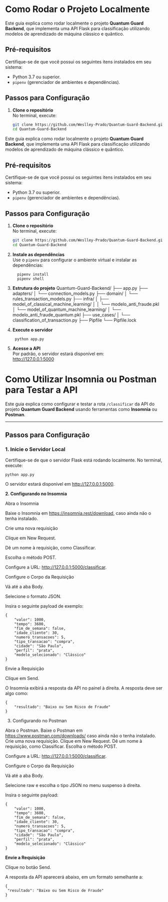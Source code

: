 
# Como Rodar o Projeto Localmente

Este guia explica como rodar localmente o projeto **Quantum Guard Backend**, que implementa uma API Flask para classificação utilizando modelos de aprendizado de máquina clássico e quântico.

## **Pré-requisitos**

Certifique-se de que você possui os seguintes itens instalados em seu sistema:
- Python 3.7 ou superior.
- `pipenv` (gerenciador de ambientes e dependências).

## **Passos para Configuração**

1. **Clone o repositório**  
   No terminal, execute:
   ```bash
   git clone https://github.com/Weslley-Prado/Quantum-Guard-Backend.git
   cd Quantum-Guard-Backend

Este guia explica como rodar localmente o projeto **Quantum Guard Backend**, que implementa uma API Flask para classificação utilizando modelos de aprendizado de máquina clássico e quântico.

## **Pré-requisitos**

Certifique-se de que você possui os seguintes itens instalados em seu sistema:
- Python 3.7 ou superior.
- `pipenv` (gerenciador de ambientes e dependências).

## **Passos para Configuração**

1. **Clone o repositório**  
   No terminal, execute:
   ```bash
   git clone https://github.com/Weslley-Prado/Quantum-Guard-Backend.git
   cd Quantum-Guard-Backend

2. **Instale as dependências**  
Use o `pipenv` para configurar o ambiente virtual e instalar as dependências:  

         pipenv install
         pipenv shell

3. **Estrutura do projeto**
Quantum-Guard-Backend/
├── app.py
├── adapters/
│   └── connection_models.py
├── domain/
│   └── rules_transaction_models.py
├── infra/
│   ├── model_of_classical_machine_learning/
│   │   └── modelo_anti_fraude.pkl
│   └── model_of_quantum_machine_learning/
│       └── modelo_anti_fraude_quantum.pkl
├── use_cases/
│   └── classification_of_transaction.py
├── Pipfile
└── Pipfile.lock

4. **Execute o servidor**

        python app.py
5. **Acesse a API**  
Por padrão, o servidor estará disponível em:  
http://127.0.0.1:5000


# Como Utilizar Insomnia ou Postman para Testar a API

  
Este guia explica como configurar e testar a rota `/classificar` da API do projeto **Quantum Guard Backend** usando ferramentas como **Insomnia** ou **Postman**.

---

## **Passos para Configuração**

### **1. Inicie o Servidor Local**

Certifique-se de que o servidor Flask está rodando localmente. No terminal, execute:

    python app.py

O servidor estará disponível em http://127.0.0.1:5000.
  
**2. Configurando no Insomnia**

Abra o Insomnia

Baixe o Insomnia em https://insomnia.rest/download, caso ainda não o tenha instalado.

Crie uma nova requisição

Clique em New Request.

Dê um nome à requisição, como Classificar.

Escolha o método POST.

Configure a URL: http://127.0.0.1:5000/classificar.

Configure o Corpo da Requisição

Vá até a aba Body.

Selecione o formato JSON.

Insira o seguinte payload de exemplo:

    {
        "valor": 1000,
        "tempo": 3600,
        "fim_de_semana": false,
        "idade_cliente": 30,
        "numero_transacoes": 5,
        "tipo_transacao": "compra",
        "cidade": "São Paulo",
        "perfil": "prata",
        "modelo_selecionado": "Clássico"
    }

  

Envie a Requisição

Clique em Send.

O Insomnia exibirá a resposta da API no painel à direita. A resposta deve ser algo como:

    {
        "resultado": "Baixo ou Sem Risco de Fraude"
    }

3. Configurando no Postman

Abra o Postman.
Baixe o Postman em https://www.postman.com/downloads/ caso ainda não o tenha instalado.
Crie uma nova requisição.
Clique em New Request.
Dê um nome à requisição, como Classificar.
Escolha o método POST.

Configure a URL: http://127.0.0.1:5000/classificar.

Configure o Corpo da Requisição

Vá até a aba Body.

Selecione raw e escolha o tipo JSON no menu suspenso à direita.

Insira o seguinte payload:

    {
        "valor": 1000,
        "tempo": 3600,
        "fim_de_semana": false,
        "idade_cliente": 30,
        "numero_transacoes": 5,
        "tipo_transacao": "compra",
        "cidade": "São Paulo",
        "perfil": "prata",
        "modelo_selecionado": "Clássico"
    }

  

**Envie a Requisição**

Clique no botão Send.

A resposta da API aparecerá abaixo, em um formato semelhante a:
    
    {    
     "resultado": "Baixo ou Sem Risco de Fraude"
    }
    